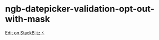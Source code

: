 # ngb-datepicker-validation-opt-out-with-mask

[Edit on StackBlitz ⚡️](https://stackblitz.com/edit/ngb-datepicker-validation-opt-out-with-mask)